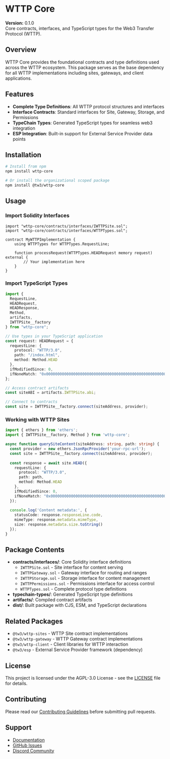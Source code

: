 # WTTP Core

**Version:** 0.1.0  
Core contracts, interfaces, and TypeScript types for the Web3 Transfer Protocol (WTTP).

## Overview

WTTP Core provides the foundational contracts and type definitions used across the WTTP ecosystem. This package serves as the base dependency for all WTTP implementations including sites, gateways, and client applications.

## Features

- **Complete Type Definitions**: All WTTP protocol structures and interfaces
- **Interface Contracts**: Standard interfaces for Site, Gateway, Storage, and Permissions
- **TypeChain Types**: Generated TypeScript types for seamless web3 integration
- **ESP Integration**: Built-in support for External Service Provider data points

## Installation

```bash
# Install from npm
npm install wttp-core

# Or install the organizational scoped package
npm install @tw3/wttp-core
```

## Usage

### Import Solidity Interfaces

```solidity
import "wttp-core/contracts/interfaces/IWTTPSite.sol";
import "wttp-core/contracts/interfaces/WTTPTypes.sol";

contract MyWTTPImplementation {
    using WTTPTypes for WTTPTypes.RequestLine;
    
    function processRequest(WTTPTypes.HEADRequest memory request) external {
        // Your implementation here
    }
}
```

### Import TypeScript Types

```typescript
import { 
  RequestLine, 
  HEADRequest, 
  HEADResponse,
  Method,
  artifacts,
  IWTTPSite__factory
} from "wttp-core";

// Use types in your TypeScript application
const request: HEADRequest = {
  requestLine: {
    protocol: "WTTP/3.0",
    path: "/index.html",
    method: Method.HEAD
  },
  ifModifiedSince: 0,
  ifNoneMatch: "0x0000000000000000000000000000000000000000000000000000000000000000"
};

// Access contract artifacts
const siteABI = artifacts.IWTTPSite.abi;

// Connect to contracts
const site = IWTTPSite__factory.connect(siteAddress, provider);
```

### Working with WTTP Sites

```typescript
import { ethers } from 'ethers';
import { IWTTPSite__factory, Method } from 'wttp-core';

async function querySiteContent(siteAddress: string, path: string) {
  const provider = new ethers.JsonRpcProvider('your-rpc-url');
  const site = IWTTPSite__factory.connect(siteAddress, provider);
  
  const response = await site.HEAD({
    requestLine: {
      protocol: "WTTP/3.0",
      path: path,
      method: Method.HEAD
    },
    ifModifiedSince: 0,
    ifNoneMatch: "0x0000000000000000000000000000000000000000000000000000000000000000"
  });
  
  console.log('Content metadata:', {
    statusCode: response.responseLine.code,
    mimeType: response.metadata.mimeType,
    size: response.metadata.size.toString()
  });
}
```

## Package Contents

- **contracts/interfaces/**: Core Solidity interface definitions
  - `IWTTPSite.sol` - Site interface for content serving
  - `IWTTPGateway.sol` - Gateway interface for routing and ranges
  - `IWTTPStorage.sol` - Storage interface for content management
  - `IWTTPPermissions.sol` - Permissions interface for access control
  - `WTTPTypes.sol` - Complete protocol type definitions
- **typechain-types/**: Generated TypeScript type definitions
- **artifacts/**: Compiled contract artifacts
- **dist/**: Built package with CJS, ESM, and TypeScript declarations

## Related Packages

- `@tw3/wttp-sites` - WTTP Site contract implementations
- `@tw3/wttp-gateway` - WTTP Gateway contract implementations  
- `@tw3/wttp-client` - Client libraries for WTTP interaction
- `@tw3/esp` - External Service Provider framework (dependency)

## License

This project is licensed under the AGPL-3.0 License - see the [LICENSE](LICENSE) file for details.

## Contributing

Please read our [Contributing Guidelines](CONTRIBUTING.md) before submitting pull requests.

## Support

- [Documentation](https://docs.technicallyWeb3.io/wttp)
- [GitHub Issues](https://github.com/TechnicallyWeb3/wttp-core/issues)
- [Discord Community](https://discord.gg/technicallyWeb3)
